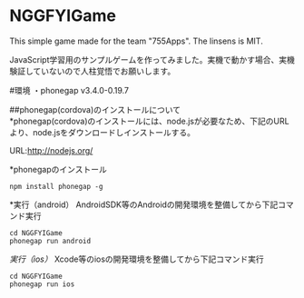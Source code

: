 NGGFYIGame
==========

This simple game made for the team "755Apps". The linsens is MIT.


JavaScript学習用のサンプルゲームを作ってみました。実機で動かす場合、実機験証していないので人柱覚悟でお願いします。


#環境
・phonegap v3.4.0-0.19.7

##phonegap(cordova)のインストールについて  
*phonegap(cordova)のインストールには、node.jsが必要なため、下記のURLより、node.jsをダウンロードしインストールする。

URL:<http://nodejs.org/>

*phonegapのインストール  

    npm install phonegap -g

*実行（android）
AndroidSDK等のAndroidの開発環境を整備してから下記コマンド実行

    cd NGGFYIGame
    phonegap run android

*実行（ios）*
Xcode等のiosの開発環境を整備してから下記コマンド実行

    cd NGGFYIGame
    phonegap run ios


